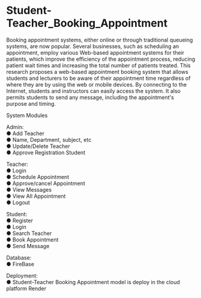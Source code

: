 # Student-Teacher_Booking_Appointment

Booking appointment systems, either online or through traditional queueing systems, are now popular. Several businesses, such as scheduling an appointment, employ various Web-based appointment systems for their patients, which improve the efficiency of the appointment process, reducing patient wait times and increasing the total number of patients treated. This research proposes a web-based appointment booking system that allows students and lecturers to be aware of their appointment time regardless of where they are by using the web or mobile devices. By connecting to the Internet, students and instructors can easily access the system. It also permits students to send any message, including the appointment's purpose and timing.

System Modules

Admin:  
● Add Teacher  
● Name, Department, subject, etc   
● Update/Delete Teacher  
● Approve Registration Student  

Teacher:  
● Login  
● Schedule Appointment   
● Approve/cancel Appointment   
● View Messages  
● View All Appointment  
● Logout  

Student:  
● Register  
● Login  
● Search Teacher  
● Book Appointment  
● Send Message  

Database:  
● FireBase  

Deployment:  
● Student-Teacher Booking Appointment model is deploy in the cloud platform Render  

